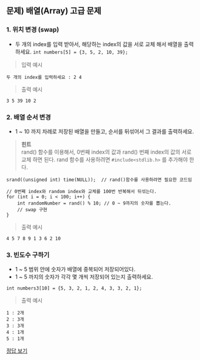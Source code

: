 ## 문제) 배열(Array) 고급 문제

### 1. 위치 변경 (swap)
* 두 개의 index를 입력 받아서, 해당하는 index의 값을 서로 교체 해서 배열을 출력하세요.
`int numbers[5] = {3, 5, 2, 10, 39};`

> 입력 예시
 
 ```
두 개의 index를 입력하세요 : 2 4
 ```
 
> 출력 예시

 ```
3 5 39 10 2 
 ```
 
### 2. 배열 순서 변경
* 1 ~ 10 까지 차례로 저장된 배열을 만들고, 순서를 뒤섞어서 그 결과를 출력하세요.

> **힌트**  
> rand() 함수를 이용해서, 0번째 index의 값과 rand() 번째 index의 값의 서로 교체 하면 된다.
> rand 함수를 사용하려면 `#include<stdlib.h>` 를 추가해야 한다.

```
srand((unsigned int) time(NULL));  // rand()함수를 사용하려면 필요한 코드임

// 0번째 index와 random index와 교체를 100번 반복해서 뒤섞는다.     
for (int i = 0; i < 100; i++) {
	int randomNumber = rand() % 10; // 0 ~ 9까지의 숫자를 뽑는다.
	// swap 구현
}
```

> 출력 예시

 ```
4 5 7 8 9 1 3 6 2 10
 ```
 
### 3. 빈도수 구하기
* 1 ~ 5 범위 안에 숫자가 배열에 중복되어 저장되어있다.
* 1 ~ 5 까지의 숫자가 각각 몇 개씩 저장되어 있는지 출력하세요.
        
`int numbers3[10] = {5, 3, 2, 1, 2, 4, 3, 3, 2, 1};`
       

> 출력 예시

```
1 : 2개
2 : 3개
3 : 3개
4 : 1개
5 : 1개
```

[정답 보기](quiz03.c)